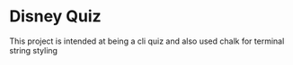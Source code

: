 # Disney Quiz
  This project is intended at being a cli quiz and also used chalk for terminal string styling 
  

